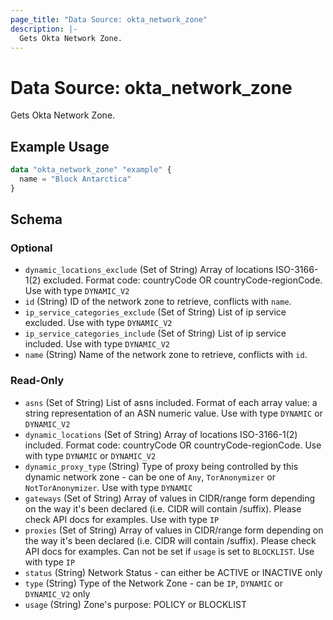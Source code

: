 ```yaml
---
page_title: "Data Source: okta_network_zone"
description: |-
  Gets Okta Network Zone.
---
```


# Data Source: okta_network_zone

Gets Okta Network Zone.

## Example Usage

```terraform
data "okta_network_zone" "example" {
  name = "Block Antarctica"
}
```

<!-- schema generated by tfplugindocs -->
## Schema

### Optional

- `dynamic_locations_exclude` (Set of String) Array of locations ISO-3166-1(2) excluded. Format code: countryCode OR countryCode-regionCode. Use with type `DYNAMIC_V2`
- `id` (String) ID of the network zone to retrieve, conflicts with `name`.
- `ip_service_categories_exclude` (Set of String) List of ip service excluded. Use with type `DYNAMIC_V2`
- `ip_service_categories_include` (Set of String) List of ip service included. Use with type `DYNAMIC_V2`
- `name` (String) Name of the network zone to retrieve, conflicts with `id`.

### Read-Only

- `asns` (Set of String) List of asns included. Format of each array value: a string representation of an ASN numeric value. Use with type `DYNAMIC` or `DYNAMIC_V2`
- `dynamic_locations` (Set of String) Array of locations ISO-3166-1(2) included. Format code: countryCode OR countryCode-regionCode. Use with type `DYNAMIC` or `DYNAMIC_V2`
- `dynamic_proxy_type` (String) Type of proxy being controlled by this dynamic network zone - can be one of `Any`, `TorAnonymizer` or `NotTorAnonymizer`. Use with type `DYNAMIC`
- `gateways` (Set of String) Array of values in CIDR/range form depending on the way it's been declared (i.e. CIDR will contain /suffix). Please check API docs for examples. Use with type `IP`
- `proxies` (Set of String) Array of values in CIDR/range form depending on the way it's been declared (i.e. CIDR will contain /suffix). Please check API docs for examples. Can not be set if `usage` is set to `BLOCKLIST`. Use with type `IP`
- `status` (String) Network Status - can either be ACTIVE or INACTIVE only
- `type` (String) Type of the Network Zone - can be `IP`, `DYNAMIC` or `DYNAMIC_V2` only
- `usage` (String) Zone's purpose: POLICY or BLOCKLIST


